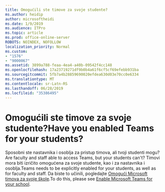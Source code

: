 ```yaml
---
title: Omogućili ste timove za svoje studente?
ms.author: heidip
author: microsoftheidi
ms.date: 1/9/2019
ms.audience: ITPro
ms.topic: article
ms.prod: office-online-server
ROBOTS: NOINDEX, NOFOLLOW
localization_priority: Normal
ms.custom:
- "1576"
- "9000067"
ms.assetid: 3899a788-feaa-4ea4-a40b-09542f4cc148
ms.openlocfilehash: 17a23719271df9b0b4a61f6cf5cf69efebb931ba
ms.sourcegitcommit: 5fb7a4b28859690020efdea630d03e70cc0e6334
ms.translationtype: MT
ms.contentlocale: sr-Latn-RS
ms.lasthandoff: 06/28/2019
ms.locfileid: "35386495"
---
```

# <a name="have-you-enabled-teams-for-your-students"></a><span data-ttu-id="74d30-102">Omogućili ste timove za svoje studente?</span><span class="sxs-lookup"><span data-stu-id="74d30-102">Have you enabled Teams for your students?</span></span>

<span data-ttu-id="74d30-103">Sposobni ste nastavnika i osoblja za pristup timova, ali tvoji studenti mogu?</span><span class="sxs-lookup"><span data-stu-id="74d30-103">Are faculty and staff able to access Teams, but your students can't?</span></span> <span data-ttu-id="74d30-104">Timovi mora biti izričito omogućena za svoje studente, kao i za nastavnika i osoblja.</span><span class="sxs-lookup"><span data-stu-id="74d30-104">Teams needs to be explicitly enabled for your students, as well as for faculty and staff.</span></span> <span data-ttu-id="74d30-105">Da biste to učinili, pogledajte [Omogući Microsoft timova za svoje škole](https://docs.microsoft.com/education/get-started/enable-microsoft-teams).</span><span class="sxs-lookup"><span data-stu-id="74d30-105">To do this, please see [Enable Microsoft Teams for your school](https://docs.microsoft.com/education/get-started/enable-microsoft-teams).</span></span>
  